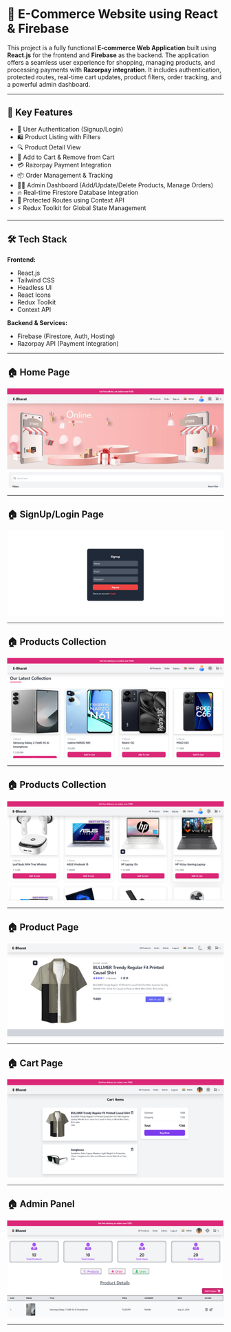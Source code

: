 # 🛒 E-Commerce Website using React & Firebase

This project is a fully functional **E-commerce Web Application** built using **React.js** for the frontend and **Firebase** as the backend. The application offers a seamless user experience for shopping, managing products, and processing payments with **Razorpay integration**. It includes authentication, protected routes, real-time cart updates, product filters, order tracking, and a powerful admin dashboard.

---


## 📌 Key Features

- 🔐 User Authentication (Signup/Login)
- 🛍️ Product Listing with Filters
- 🔍 Product Detail View
- 🛒 Add to Cart & Remove from Cart
- 💳 Razorpay Payment Integration
- 📦 Order Management & Tracking
- 🧑‍💻 Admin Dashboard (Add/Update/Delete Products, Manage Orders)
- 🔥 Real-time Firestore Database Integration
- 🔄 Protected Routes using Context API
- ⚡ Redux Toolkit for Global State Management

---


## 🛠️ Tech Stack

**Frontend:**
- React.js
- Tailwind CSS
- Headless UI
- React Icons
- Redux Toolkit
- Context API

**Backend & Services:**
- Firebase (Firestore, Auth, Hosting)
- Razorpay API (Payment Integration)

---
## 🏠 Home Page  
![Screenshot 1](1.png)

---
## 🏠 SignUp/Login Page
![Screenshot 2](2.png)

---
## 🏠 Products Collection 
![Screenshot 3](3.png)

---
## 🏠 Products Collection  
![Screenshot 4](4.png)

---
## 🏠 Product Page
![Screenshot 5](5.png)

---
## 🏠 Cart Page 
![Screenshot 6](6.png)

---
## 🏠 Admin Panel  
![Screenshot 7](7.png)

---


